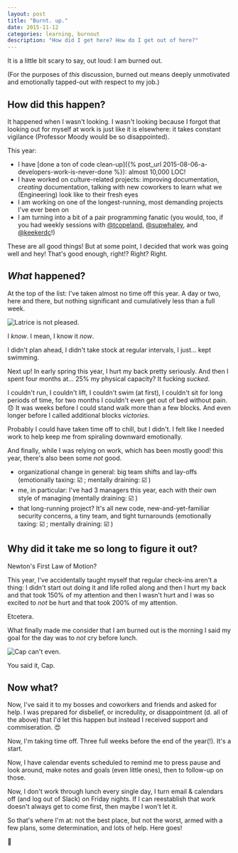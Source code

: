 ```yaml
---
layout: post
title: "Burnt. up."
date: 2015-11-12
categories: learning, burnout
description: "How did I get here? How do I get out of here?"
---
```


It is a little bit scary to say, out loud: I am burned out.

(For the purposes of _this_ discussion, burned out means deeply unmotivated and emotionally tapped-out with respect to my job.)

## How did this happen?

It happened when I wasn't looking. I wasn't looking because I forgot that looking out for myself at work is just like it is elsewhere: it takes constant vigilance (Professor Moody would be so disappointed).

This year:

* I have [done a ton of code clean-up]({% post_url 2015-08-06-a-developers-work-is-never-done %}): almost 10,000 LOC!
* I have worked on culture-related projects: improving documentation, _creating_ documentation, talking with new coworkers to learn what we (Engineering) look like to their fresh eyes
* I am working on one of the longest-running, most demanding projects I've ever been on
* I am turning into a bit of a pair programming fanatic (you would, too, if you had weekly sessions with [@tcopeland](https://twitter.com/tcopeland), [@supwhaley](https://twitter.com/supwhaley), and [@keekerdc](https://twitter.com/keekerdc)!)

These are all good things! But at some point, I decided that work was going well and hey! That's good enough, right!? Right? Right.

## _What_ happened?

At the top of the list: I've taken almost no time off this year. A day or two, here and there, but nothing significant and cumulatively less than a full week.

![Latrice is not pleased.](http://49.media.tumblr.com/2bab0e1b469c340457ed0b4e07dff0aa/tumblr_nry5xpN0Rc1r1thdeo1_400.gif)

I _know_. I mean, I know it _now_. 

I didn't plan ahead, I didn't take stock at regular intervals, I just… kept swimming. 

Next up! In early spring this year, I hurt my back pretty seriously. And then I spent four months at… 25% my physical capacity? It fucking _sucked_. 

<a id="keavy-suggestion"></a>
I couldn't run, I couldn't lift, I couldn't swim (at first), I couldn't sit for long periods of time, for two months I couldn't even get out of bed without pain. :disappointed: It was weeks before I could stand walk more than a few blocks. And even longer before I called additional blocks _victories_. 

Probably I could have taken time off to chill, but I didn't. I felt like I needed work to help keep me from spiraling downward emotionally.

And finally, while I was relying on work, which has been mostly good! this year, there's also been some _not_ good.

* organizational change in general: big team shifts and lay-offs (emotionally taxing: :ballot_box_with_check: ; mentally draining: :ballot_box_with_check: )
* me, in particular: I've had 3 managers this year, each with their own style of managing (mentally draining: :ballot_box_with_check: )
* that long-running project? It's all new code, new-and-yet-familiar security concerns, a tiny team, and tight turnarounds (emotionally taxing: :ballot_box_with_check: ; mentally draining: :ballot_box_with_check: )

## Why did it take me so long to figure it out?

Newton's First Law of Motion?

This year, I've accidentally taught myself that regular check-ins aren't a thing: I didn't start out doing it and life rolled along and then I hurt my back and that took 150% of my attention and then I wasn't hurt and I was so excited to _not_ be hurt and that took 200% of my attention.

Etcetera.

What finally made me consider that I am burned out is the morning I said my goal for the day was to _not_ cry before lunch. 

![Cap can't even.](http://31.media.tumblr.com/be7a64491313624a3daf33c8a1674a46/tumblr_nbeaafVg9J1r1thdeo1_250.gif)

You said it, Cap.

## Now what?

Now, I've said it to my bosses and coworkers and friends and asked for help. I was prepared for disbelief, or incredulity, or disappointment (d. all of the above) that I'd let this happen but instead I received support and commiseration. :heart_eyes: 

Now, I'm taking time off. Three full weeks before the end of the year(!). It's a start. 

Now, I have calendar events scheduled to remind me to press pause and look around, make notes and goals (even little ones), then to follow-up on those.

Now, I don't work through lunch every single day, I turn email & calendars off (and log out of Slack) on Friday nights. If I can reestablish that work doesn't always get to come first, then maybe I won't let it.

So that's where I'm at: not the best place, but not the worst, armed with a few plans, some determination, and lots of help. Here goes!

:dancer: